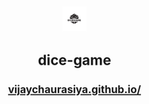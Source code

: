 <div align="center">
  <img src="images/dicegame.jpg" style="width:50px; height:50px">
  <h1>dice-game</h1>
  <p><a href="https://vijaychaurasiya.github.io/dice-game/"><h2>vijaychaurasiya.github.io/</h2></a></p>
  </div>
